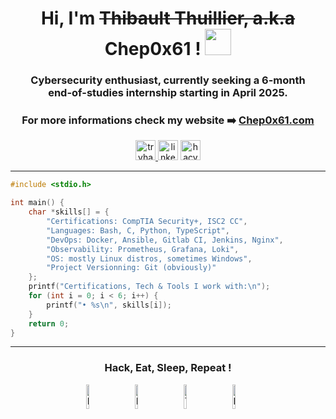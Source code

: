 <h1 align="center"> Hi, I'm <s>Thibault Thuillier, a.k.a</s> Chep0x61 ! <img src="https://shopify.vivre-motion.com/thumbnail_icons/teams/0080_waving-hand_light-skin-tone_1f44b-1f3fb_1f3fb.png" width="42" height="42"/> </h1>

<div align="center">
  <h3 align="center"> Cybersecurity enthusiast, currently seeking a 6-month <br> end-of-studies internship starting in April 2025.</h3>
  <h3 align="center"> For more informations check my website ➡️ <a href="https://chep0x61.com" target="_blank" rel="noreferrer">Chep0x61.com</a></h3>
</div>

<div align="center">
  <a href="https://tryhackme.com/p/Chep0x61" target="_blank" rel="noreferrer"><img src="https://img.shields.io/static/v1?message=TryHackMe&logo=tryhackme&label=&color=D14836&logoColor=white&labelColor=&style=for-the-badge" height="32" alt="tryhackme logo"  /> </a>
  <a href="https://www.linkedin.com/in/thibault-thuillier" target="_blank" rel="noreferrer"><img src="https://img.shields.io/static/v1?message=LinkedIn&logo=linkedin&label=&color=0077B5&logoColor=white&labelColor=&style=for-the-badge" height="32" alt="linkedin logo"  /></a>
  <a href="https://app.hackthebox.com/profile/1191719" target="_blank" rel="noreferrer"><img src="https://img.shields.io/static/v1?message=HackTheBox&logo=hackthebox&label=&color=88cc14&logoColor=white&labelColor=&style=for-the-badge" height="32" alt="hacvkthebox logo"  /></a>
</div>

<hr></hr>

```c
#include <stdio.h>

int main() {
    char *skills[] = {
        "Certifications: CompTIA Security+, ISC2 CC",
        "Languages: Bash, C, Python, TypeScript",
        "DevOps: Docker, Ansible, Gitlab CI, Jenkins, Nginx",
        "Observability: Prometheus, Grafana, Loki",
        "OS: mostly Linux distros, sometimes Windows",
        "Project Versionning: Git (obviously)"
    };
    printf("Certifications, Tech & Tools I work with:\n");
    for (int i = 0; i < 6; i++) {
        printf("• %s\n", skills[i]);
    }
    return 0;
}
```

<hr></hr>

<div align="center" >

### Hack, Eat, Sleep, Repeat !

<img src="https://shopify.vivre-motion.com/thumbnail_icons/teams/0080_alien-monster_1f47e.png" width="10%" alt="Monster"/>
&nbsp;&nbsp;&nbsp;&nbsp;&nbsp;
<img src="https://shopify.vivre-motion.com/thumbnail_icons/teams/2080_pizza_1f355.png" width="10%" alt="Pizza"/>
&nbsp;&nbsp;&nbsp;&nbsp;&nbsp;
<img src="https://shopify.vivre-motion.com/thumbnail_icons/teams/0080_yawning-face_1f971.png" width="10%" alt="Tired"/>
&nbsp;&nbsp;&nbsp;&nbsp;&nbsp;
<img src="https://shopify.vivre-motion.com/thumbnail_icons/teams/2320_hourglass-done_231b.png" width="10%" alt="Hourglass"/>
&nbsp;&nbsp;&nbsp;&nbsp;&nbsp;

</div>
